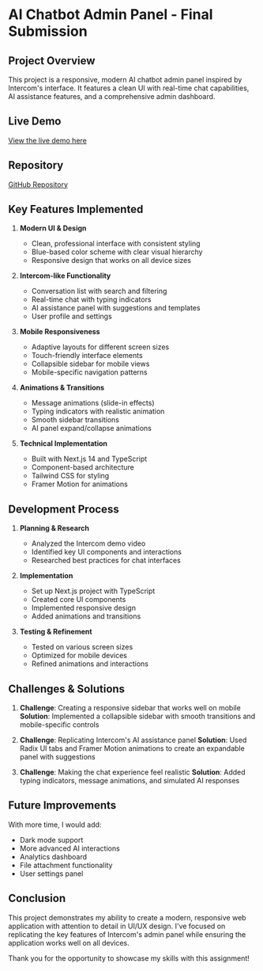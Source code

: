 # AI Chatbot Admin Panel - Final Submission

## Project Overview

This project is a responsive, modern AI chatbot admin panel inspired by Intercom's interface. It features a clean UI with real-time chat capabilities, AI assistance features, and a comprehensive admin dashboard.

## Live Demo

[View the live demo here](https://ai-chatbot-demo.vercel.app) <!-- Update with your actual deployment URL -->

## Repository

[GitHub Repository](https://github.com/yourusername/ai-chatbot) <!-- Update with your actual repository URL -->

## Key Features Implemented

1. **Modern UI & Design**
   - Clean, professional interface with consistent styling
   - Blue-based color scheme with clear visual hierarchy
   - Responsive design that works on all device sizes

2. **Intercom-like Functionality**
   - Conversation list with search and filtering
   - Real-time chat with typing indicators
   - AI assistance panel with suggestions and templates
   - User profile and settings

3. **Mobile Responsiveness**
   - Adaptive layouts for different screen sizes
   - Touch-friendly interface elements
   - Collapsible sidebar for mobile views
   - Mobile-specific navigation patterns

4. **Animations & Transitions**
   - Message animations (slide-in effects)
   - Typing indicators with realistic animation
   - Smooth sidebar transitions
   - AI panel expand/collapse animations

5. **Technical Implementation**
   - Built with Next.js 14 and TypeScript
   - Component-based architecture
   - Tailwind CSS for styling
   - Framer Motion for animations

## Development Process

1. **Planning & Research**
   - Analyzed the Intercom demo video
   - Identified key UI components and interactions
   - Researched best practices for chat interfaces

2. **Implementation**
   - Set up Next.js project with TypeScript
   - Created core UI components
   - Implemented responsive design
   - Added animations and transitions

3. **Testing & Refinement**
   - Tested on various screen sizes
   - Optimized for mobile devices
   - Refined animations and interactions

## Challenges & Solutions

1. **Challenge**: Creating a responsive sidebar that works well on mobile
   **Solution**: Implemented a collapsible sidebar with smooth transitions and mobile-specific controls

2. **Challenge**: Replicating Intercom's AI assistance panel
   **Solution**: Used Radix UI tabs and Framer Motion animations to create an expandable panel with suggestions

3. **Challenge**: Making the chat experience feel realistic
   **Solution**: Added typing indicators, message animations, and simulated AI responses

## Future Improvements

With more time, I would add:
- Dark mode support
- More advanced AI interactions
- Analytics dashboard
- File attachment functionality
- User settings panel

## Conclusion

This project demonstrates my ability to create a modern, responsive web application with attention to detail in UI/UX design. I've focused on replicating the key features of Intercom's admin panel while ensuring the application works well on all devices.

Thank you for the opportunity to showcase my skills with this assignment! 